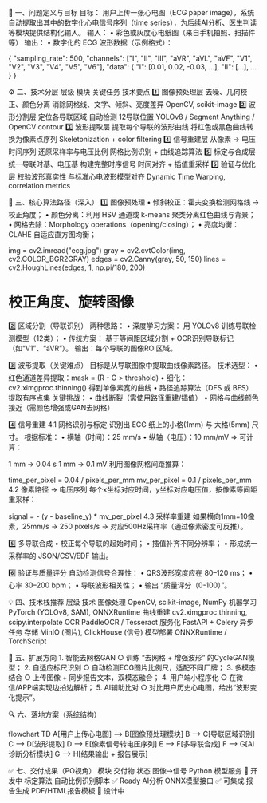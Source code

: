 🧩 一、问题定义与目标
目标：
用户上传一张心电图（ECG paper image），系统自动提取出其中的数字化心电信号序列（time series），为后续AI分析、医生判读等模块提供结构化输入。
输入：
    • 彩色或灰度心电纸图（来自手机拍照、扫描件等）
输出：
    • 数字化的 ECG 波形数据（示例格式）：

{
  "sampling_rate": 500,
  "channels": ["I", "II", "III", "aVR", "aVL", "aVF", "V1", "V2", "V3", "V4", "V5", "V6"],
  "data": {
    "I": [0.01, 0.02, -0.03, ...],
    "II": [...],
    ...
  }
}

⚙️ 二、技术分层
层级	模块	关键任务	技术要点
1️⃣ 图像预处理层	去噪、几何校正、颜色分离	消除网格线、文字、倾斜、亮度差异	OpenCV, scikit-image
2️⃣ 波形分割层	定位各导联区域	自动检测 12导联位置	YOLOv8 / Segment Anything / OpenCV contour
3️⃣ 波形提取层	提取每个导联的波形曲线	将红色或黑色曲线转换为像素点序列	Skeletonization + color filtering
4️⃣ 信号重建层	从像素 → 电压时间序列	还原采样率与电压比例	网格比例识别 + 曲线追踪算法
5️⃣ 标定与合成层	统一导联时基、电压基	构建完整时序信号	时间对齐 + 插值重采样
6️⃣ 验证与优化层	校验波形真实性	与标准心电波形模型对齐	Dynamic Time Warping, correlation metrics

🧠 三、核心算法路径（深入）
1️⃣ 图像预处理
    • 倾斜校正：霍夫变换检测网格线 → 校正角度；
    • 颜色分离：利用 HSV 通道或 k-means 聚类分离红色曲线与背景；
    • 网格去除：Morphology operations（opening/closing）；
    • 亮度均衡：CLAHE 自适应直方图均衡；

img = cv2.imread("ecg.jpg")
gray = cv2.cvtColor(img, cv2.COLOR_BGR2GRAY)
edges = cv2.Canny(gray, 50, 150)
lines = cv2.HoughLines(edges, 1, np.pi/180, 200)
# 校正角度、旋转图像

2️⃣ 区域分割（导联识别）
两种思路：
    • 深度学习方案： 用 YOLOv8 训练导联检测模型（12类）；
    • 传统方案： 基于等间距区域分割 + OCR识别导联标记（如“V1”、“aVR”）。
输出：每个导联的图像ROI区域。

3️⃣ 波形提取（关键难点）
目标是从导联图像中提取曲线像素路径。
技术选型：
    • 红色通道差异提取：mask = (R - G > threshold)
    • 细化：cv2.ximgproc.thinning() 得到单像素宽的曲线
    • 路径追踪算法（DFS 或 BFS）提取有序点集
关键挑战：
    • 曲线断裂（需使用路径重建/插值）
    • 网格与曲线颜色接近（需颜色增强或GAN去网格）

4️⃣ 信号重建
4.1 网格识别与标定
识别出 ECG 纸上的小格(1mm) 与 大格(5mm) 尺寸。
根据标准：
    • 横轴（时间）：25 mm/s
    • 纵轴（电压）：10 mm/mV
=> 可计算：

1 mm → 0.04 s
1 mm → 0.1 mV
利用图像网格间距推算：

time_per_pixel = 0.04 / pixels_per_mm
mv_per_pixel = 0.1 / pixels_per_mm
4.2 像素路径 → 电压序列
每个x坐标对应时间，y坐标对应电压值，按像素等间距重采样：

signal = - (y - baseline_y) * mv_per_pixel
4.3 采样率重建
如果横向1mm=10像素，25mm/s → 250 pixels/s → 对应500Hz采样率（通过像素密度可反推）。

5️⃣ 多导联合成
    • 校正每个导联的起始时间；
    • 插值补齐不同分辨率；
    • 形成统一采样率的 JSON/CSV/EDF 输出。

6️⃣ 验证与质量评分
自动检测信号合理性：
    • QRS波形宽度应在 80–120 ms；
    • 心率 30–200 bpm；
    • 导联波形相关性；
    • 输出 “质量评分（0-100）”。

💡 四、技术栈推荐
层级	技术
图像处理	OpenCV, scikit-image, NumPy
机器学习	PyTorch (YOLOv8, SAM), ONNXRuntime
曲线重建	cv2.ximgproc.thinning, scipy.interpolate
OCR	PaddleOCR / Tesseract
服务化	FastAPI + Celery 异步任务
存储	MinIO (图片), ClickHouse (信号)
模型部署	ONNXRuntime / TorchScript

🚀 五、扩展方向
    1. 智能去网格GAN
        ○ 训练 “去网格 + 增强波形” 的CycleGAN模型；
    2. 自适应标尺识别
        ○ 自动检测ECG图片比例尺，适配不同厂牌；
    3. 多模态结合
        ○ 上传图像 + 同步报告文本，双模态融合；
    4. 用户端小程序化
        ○ 在微信/APP端实现边拍边解析；
    5. AI辅助比对
        ○ 对比用户历史心电图，给出“波形变化提示”。

🔍 六、落地方案（系统结构）

flowchart TD
A[用户上传心电图] --> B[图像预处理模块]
B --> C[导联区域识别]
C --> D[波形提取]
D --> E[像素信号转电压序列]
E --> F[多导联合成]
F --> G[AI诊断分析模块]
G --> H[结果输出 + 报告展示]

✅ 七、交付成果（PO视角）
模块	交付物	状态
图像→信号	Python 模型服务	🚧 开发中
标定算法	自动比例识别脚本	✅ Ready
AI分析	ONNX模型接口	✅ 可集成
报告生成	PDF/HTML报告模板	🚧 设计中
